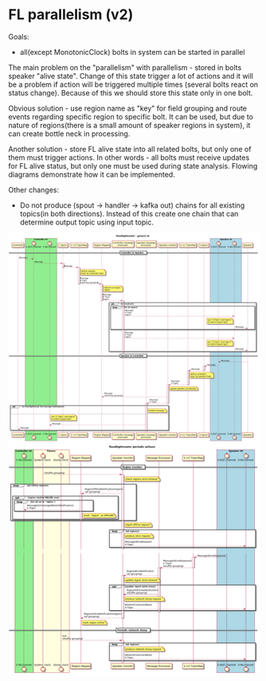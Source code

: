 # FL parallelism (v2)

Goals:
- all(except MonotonicClock) bolts in system can be started in parallel

The main problem on the "parallelism" with parallelism - stored in bolts 
speaker "alive state". Change of this state trigger a lot of actions and
it will be a problem if action will be triggered multiple times (several
bolts react on status change). Because of this we should store this state
only in one bolt. 

Obvious solution - use region name as "key" for field
grouping and route events regarding specific region to specific bolt. It can
be used, but due to nature of regions(there is a small amount of speaker
regions in system), it can create bottle neck in processing.

Another solution - store FL alive state into all related bolts, but only
one of them must trigger actions. In other words - all bolts must receive
updates for FL alive status, but only one must be used during state analysis.
Flowing diagrams demonstrate how it can be implemented.

Other changes:
* Do not produce (spout -> handler -> kafka out) chains for all existing
  topics(in both directions). Instead of this create one chain that can
  determine output topic using input topic.

![FL communication](./generic-io.png)
![Periodic actions](./periodic-actions.png)

